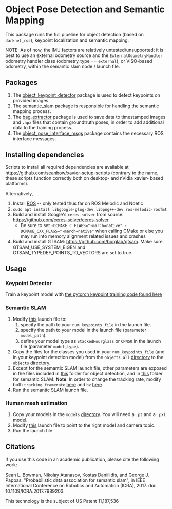 # Object Pose Detection and Semantic Mapping
This package runs the full pipeline for object detection (based on `darknet_ros`), keypoint localization and semantic mapping.

NOTE: As of now, the IMU factors are relatively untested/unsupported; it is best to use an external odometry source and the `ExternalOdometryHandler` odometry handler class (odometry_type == `external`), or VISO-based odometry, within the semantic slam node / launch file.

## Packages
1. The [object_keypoint_detector](object_keypoint_detector) package is used to detect keypoints on provided images.
1. The [semantic_slam](https://github.com/seanbow/semantic_slam) package is responsible for handling the semantic mapping process.
1. The [bag_extractor](bag_extractor) package is used to save data to timestamped images and `.npz` files that contain groundtruth poses, in order to add additional data to the training process.
1. The [object_pose_interface_msgs](object_pose_interface_msgs) package contains the necessary ROS interface messages.

## Installing dependencies
Scripts to install all required dependencies are available at https://github.com/seanbow/xavier-setup-scripts (contrary to the name, these scripts function correctly both on desktop- and nVidia xavier- based platforms).

Alternatively,
1. Install [ROS](https://www.ros.org/) -- only tested thus far on ROS Melodic and Noetic
1. `sudo apt install libgoogle-glog-dev libpng++-dev ros-melodic-rosfmt`
1. Build and install Google's `ceres-solver` from source: https://github.com/ceres-solver/ceres-solver
    - Be sure to set `-DCMAKE_C_FLAGS="-march=native" -DCMAKE_CXX_FLAGS="-march=native"` when calling CMake or else you may run into memory alignment related issues and crashes
1. Build and install GTSAM: https://github.com/borglab/gtsam. Make sure GTSAM_USE_SYSTEM_EIGEN and GTSAM_TYPEDEF_POINTS_TO_VECTORS are set to true.

## Usage
### Keypoint Detector
Train a keypoint model with [the pytorch keypoint training code found here](https://github.com/seanbow/semantic_keypoint_training)
### Semantic SLAM
1. Modify [this](https://github.com/seanbow/semantic_slam/blob/master/launch/semantic_slam.launch) launch file to:
    1. specify the path to your `num_keypoints_file` in the launch file.
    1. specify the path to your model in the launch file (parameter `model_path`).
    1. define your model type as `StackedHourglass` or `CPN50` in the launch file (parameter `model_type`).
1. Copy the files for the classes you used in your `num_keypoints_file` (and in your keypoint detection model) from the `objects_all` [directory](https://github.com/seanbow/semantic_slam/tree/master/models/objects_all) to the `objects` [directory](https://github.com/seanbow/semantic_slam/tree/master/models/objects).
1. Except for the semantic SLAM launch file, other parameters are exposed in the files included in [this](https://github.com/seanbow/darknet_ros/tree/master/darknet_ros/config) folder for object detection, and in [this](https://github.com/seanbow/semantic_slam/tree/master/param) folder for semantic SLAM. **Note**: In order to change the tracking rate, modify both `tracking_framerate` [here](https://github.com/seanbow/semantic_slam/blob/master/param/zed.yaml) and `hz` [here](https://github.com/seanbow/darknet_ros/blob/master/darknet_ros/config/zed.yaml).
1. Run the semantic SLAM launch file.

### Human mesh estimation
1. Copy your models in the `models` [directory](object_keypoint_detector/models). You will need a `.pt` and a `.pkl` model.
1. Modify [this](object_keypoint_detector/launch/human_mesh_darknet.launch) launch file to point to the right model and camera topic.
1. Run the launch file.


## Citations

If you use this code in an academic publication, please cite the following work:

Sean L. Bowman, Nikolay Atanasov, Kostas Daniilidis, and George J. Pappas. "Probabilistic data association for semantic slam", in IEEE International
Conference on Robotics and Automation (ICRA), 2017. doi: 10.1109/ICRA.2017.7989203.

This technology is the subject of US Patent 11,187,536

